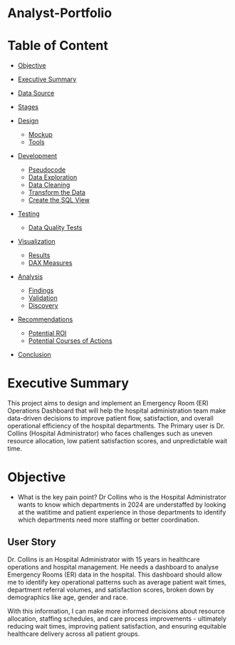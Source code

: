 # Analyst-Portfolio

# Table of Content
- [Objective](#objective)
- [Executive Summary](#executive-summary)

- [Data Source](#data-source)
- [Stages](#stages)
- [Design](#design)
  - [Mockup](#mockup)
  - [Tools](#tools)
- [Development](#development)
   - [Pseudocode](#pseudocode)
   - [Data Exploration](#data-exploration)
   - [Data Cleaning](#data-cleaning)
   - [Transform the Data](#transform-the-data)
   - [Create the SQL View](#create-the-sql-view)
- [Testing](#testing)
   - [Data Quality Tests](#data-quality-tests)
- [Visualization](#visualization)
   - [Results](#results)
   - [DAX Measures](#dax-measures)
- [Analysis](#analysis)
    - [Findings](#findings)
    - [Validation](#validation)
    - [Discovery](#discovery)
- [Recommendations](#recommendations)
    - [Potential ROI](#potential-roi)
    - [Potential Courses of Actions](#potential-courses-of-actions)
- [Conclusion](#conclusion)

# Executive Summary
This project aims to design and implement an Emergency Room (ER) Operations Dashboard that will help the hospital administration team make data-driven decisions to improve patient flow, satisfaction, and overall operational efficiency of the hospital departments.
The Primary user is Dr. Collins (Hospital Administrator) who faces challenges such as uneven resource allocation, low patient satisfaction scores, and unpredictable wait time.

# Objective
- What is the key pain point?
  Dr Collins who is the Hospital Administrator wants to know which departments in 2024 are understaffed by looking at the watitime and       patient experience in those departments to identify which departments need more staffing or better coordination.

## User Story
Dr. Collins is an Hospital Administrator with 15 years in healthcare operations and hospital management. He needs a dashboard to analyse Emergency Rooms (ER) data in the hospital.
This dashboard should allow me to identify key operational patterns such as average patient wait times, department referral volumes, and satisfaction scores, broken down by demographics like age, gender and race.

With this information, I can make more informed decisions about resource allocation, staffing schedules, and care process improvements - ultimately reducing wait times, improving patient satisfaction, and ensuring equitable healthcare delivery across all patient groups.


